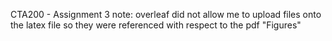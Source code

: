 CTA200 - Assignment 3
note: overleaf did not allow me to upload files onto the latex file so they were referenced with respect to the pdf "Figures"
